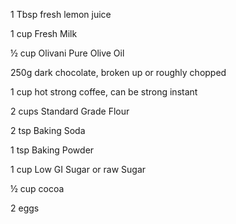 
1 Tbsp fresh lemon juice

1 cup Fresh Milk

½ cup Olivani Pure Olive Oil

250g dark chocolate, broken up or roughly chopped

1 cup hot strong coffee, can be strong instant

2 cups Standard Grade Flour

2 tsp Baking Soda

1 tsp Baking Powder

1 cup Low GI Sugar or raw Sugar

½ cup cocoa

2 eggs
